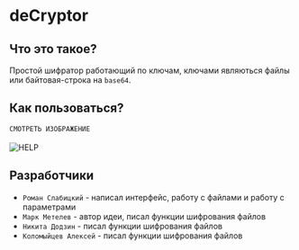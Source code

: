 # deCryptor
## Что это такое?
Простой шифратор работающий по ключам, ключами являються файлы или байтовая-строка на `base64`.
## Как пользоваться?
`СМОТРЕТЬ ИЗОБРАЖЕНИЕ`<br><br>
![HELP](https://romanin-rf.github.io/deCryptor/screenshots/help.png)
## Разработчики
- `Роман Слабицкий` - написал интерфейс, работу с файлами и работу с параметрами<br>
- `Марк Метелев` - автор идеи, писал функции шифрования файлов<br>
- `Никита Додзин` - писал функции шифрования файлов<br>
- `Коломыйцев Алексей` - писал функции шифрования файлов<br>
